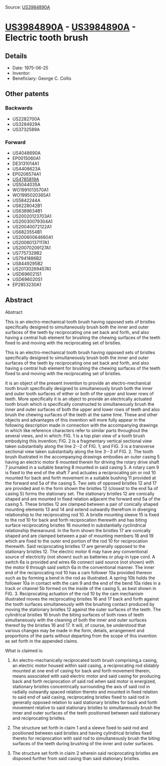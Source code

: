 Source: [US3984890A](https://patents.google.com/patent/US3984890A)

# [US3984890A](US3984890A.md) - [US3984890A](US3984890A.md) - Electric tooth brush

## Details

* Date: 1975-06-25
* Inventor: 
* Beneficiary: George C. Collis

## Other patents

### Backwards
 * US2282700A
 * US3284829A
 * US3732589A
### Forward
 * US4048690A
 * EP0015060A1
 * DE3131014A1
 * US4408623A
 * EP0206574A1
 * [US4785819A](US4785819A.md)
 * US5044035A
 * WO1991013570A1
 * WO1995020365A1
 * US5842244A
 * US6228042B1
 * US6389634B1
 * US20020123703A1
 * US20030079304A1
 * US20040072122A1
 * US6823554B1
 * US20060064660A1
 * US20060137117A1
 * US20070209127A1
 * US7757329B2
 * US7941886B2
 * US8449295B2
 * US20130269457A1
 * USD696021S1
 * USD696020S1
 * EP2853230A1
## Abstract

Abstract

This is an electro-mechanical tooth brush having opposed sets of bristles specifically designed to simultaneously brush both the inner and outer surfaces of the teeth by reciprocating one set back and forth, and also having a central hub element for brushing the chewing surfaces of the teeth fixed to and moving with the reciprocating set of bristles.



This is an electro-mechanical tooth brush having opposed sets of bristles specifically designed to simultaneously brush both the inner and outer surfaces of the teeth by reciprocating one set back and forth, and also having a central hub element for brushing the chewing surfaces of the teeth fixed to and moving with the reciprocating set of bristles.

It is an object of the present invention to provide an electro-mechanical tooth brush specifically designed to simultaneously brush both the inner and outer tooth surfaces of either or both of the upper and lower rows of teeth.
More specifically it is an object to provide an electrically actuated tooth brush which is specifically constructed to simultaneously brush the inner and outer surfaces of both the upper and lower rows of teeth and also brush the chewing surfaces of the teeth at the same time.
These and other objects and advantages of this invention will more fully appear in the following description made in connection with the accompanying drawings in which like reference characters refer to similar parts throughout the several views, and in which:
FIG. 1 is a top plan view of a tooth brush embodying this invention;
FIG. 2 is a fragmentary vertical sectional view taken substantially along the line 2--2 of FIG. 1; and
FIG. 3 is a transverse sectional view taken substantially along the line 3--3 of FIG. 2.
The tooth brush illustrated in the accompanying drawings embodies an outer casing 5 having an electric motor 6 mounted therein for driving the rotary drive shaft 7 journaled in a suitable bearing 8 mounted in said casing 5. A rotary cam 9 is fixed to the end of the shaft 7 and actuates a reciprocating pin or rod 10 mounted for back and forth movement in a suitable bushing 11 provided at the forward end 5a of the casing 5.
Two sets of opposed bristles 12 and 17 are provided and in the form shown the bristles 12 (closest to the end 5a of casing 5) forms the stationary set. The stationary bristles 12 are conically shaped and are mounted in fixed relation adjacent the forward end 5a of the casing 5. These bristles 12 are clamped between a pair of conically shaped mounting elements 13 and 14 and extend outwardly therefrom in diverging relationship to the reciprocating rod 10.
A bristle mounting sleeve 15 is fixed to the rod 10 for back and forth reciprocation therewith and has biting surface reciprocating bristles 16 mounted in substantially cyclindrical relationship therearound.
In the form shown the bristles 17 are conically shaped and are clamped between a pair of mounting members 18 and 19 which are fixed to the outer end portion of the rod 10 for reciprocation therewith. Said reciprocating bristles 17 are generally opposed to the stationary bristles 12.
The electric motor 6 may have any conventional source of electricity (not shown) such as batteries or plug-in type cord. A switch 6a is provided and wires 6b connect said source (not shown) with the motor 6 through said switch 6a in the conventional manner. The inner end of the reciprocating rod 10 has a cam follower 10a provided thereon such as by forming a bend in the rod as illustrated. A spring 10b holds the follower 10a in contact with the cam 9 and the end of the bend 10a rides in a track or channel 5b formed on the inside of the casing 5, as best shown in FIG. 3.
Reciprocating actuation of the rod 10 by the cam mechanism illustrated moves the reciprocating bristles 16 and 17 back and forth against the tooth surfaces simultaneously with the brushing contact produced by moving the stationary bristles 12 against the outer surfaces of the teeth. The cylindrical bristles 16 brush the biting surfaces of both rows of teeth simultaneously with the cleaning of both the inner and outer surfaces thereof by the bristles 16 and 17.
It will, of course, be understood that various changes may be made in the form, details, arrangement and proportions of the parts without departing from the scope of this invention as set forth in the appended claims.

What is claimed is:
 
1. An electro-mechanically reciprocated tooth brush comprising,a casing, an electric motor housed within said casing, a reciprocating rod slidably mounted at one end of casing for back and forth movement therein, means associated with said electric motor and said casing for producing back and forth reciprocation of said rod when said motor is energized, stationary bristles concentrically surrounding the axis of said rod in radially outwardly spaced relation thereto and mounted in fixed relation to said end of said casing, reciprocating bristles fixed to said rod in generally opposed relation to said stationary bristles for back and forth movement relative to said stationary bristles to simultaneously brush the inner and outer surfaces of the teeth positioned between said stationary and reciprocating bristles. 

  
2. The structure set forth in claim 1 and a sleeve fixed to said rod and positioned between said bristles and having cylindrical bristles fixed thereto for reciprocation with said rod to simultaneously brush the biting surfaces of the teeth during brushing of the inner and outer surfaces.

  
3. The structure set forth in claim 2 wherein said reciprocating bristles are disposed further from said casing than said stationary bristles.